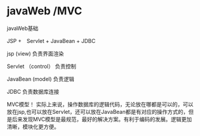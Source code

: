 # javaWeb /MVC
javaWeb基础

JSP +　Servlet + JavaBean + JDBC

jsp (view) 负责界面渲染


Servlet （control） 负责控制


JavaBean (model) 负责逻辑


JDBC 负责数据库连接



MVC模型！
实际上来说，操作数据库的逻辑代码，无论放在哪都是可以的，可以放在jsp,也可以放在Servlet，还可以放在JavaBean都是有对应的操作方式的，但是后来发现MVC模型是最规范，最好的解决方案。有利于编码的发展。逻辑更加清晰，模块化更方便。

